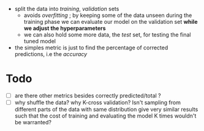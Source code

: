 - split the data into *training*, *validation* sets
	- avoids *overfitting* ; by keeping some of the data unseen during the training phase we can evaluate our model on the validation set **while we adjust the hyperparameters**
	- we can also hold some more data, the *test* set, for testing the final tuned model
- the simples metric is just to find the percentage of corrected predictions, i.e the *accuracy*

# Todo

- [ ] are there other metrics besides correctly predicted/total ?
- [ ] why shuffle the data? why K-cross validation? Isn't sampling from different parts of the data with same distribution give very similar results such that the cost of training and evaluating the model K times wouldn't be warranted?